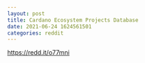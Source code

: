 ```yaml
--- 
layout: post 
title: Cardano Ecosystem Projects Database 
date: 2021-06-24 1624561501 
categories: reddit 
--- 
```

https://redd.it/o77mni